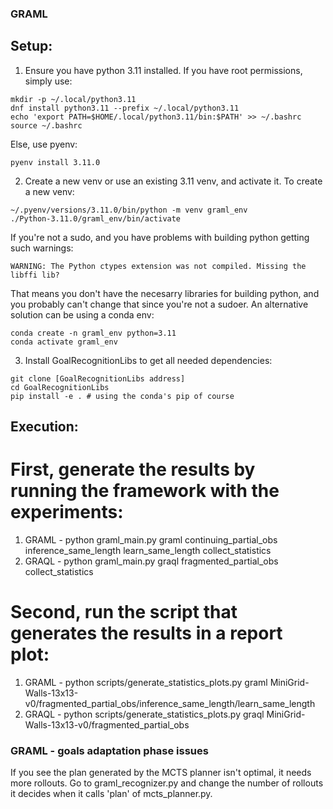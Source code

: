 ### GRAML ###
## Setup:
1. Ensure you have python 3.11 installed.
If you have root permissions, simply use:
```
mkdir -p ~/.local/python3.11
dnf install python3.11 --prefix ~/.local/python3.11
echo 'export PATH=$HOME/.local/python3.11/bin:$PATH' >> ~/.bashrc
source ~/.bashrc
```
Else, use pyenv:
```
pyenv install 3.11.0
```
2. Create a new venv or use an existing 3.11 venv, and activate it. To create a new venv:
```
~/.pyenv/versions/3.11.0/bin/python -m venv graml_env
./Python-3.11.0/graml_env/bin/activate
```
If you're not a sudo, and you have problems with building python getting such warnings:
```
WARNING: The Python ctypes extension was not compiled. Missing the libffi lib?
```
That means you don't have the necesarry libraries for building python, and you probably can't change that since you're not a sudoer.
An alternative solution can be using a conda env:
```
conda create -n graml_env python=3.11
conda activate graml_env
```
3. Install GoalRecognitionLibs to get all needed dependencies:
```
git clone [GoalRecognitionLibs address]
cd GoalRecognitionLibs
pip install -e . # using the conda's pip of course
```

## Execution:
# First, generate the results by running the framework with the experiments:
1. GRAML - python graml_main.py graml continuing_partial_obs inference_same_length learn_same_length collect_statistics
2. GRAQL - python graml_main.py graql fragmented_partial_obs collect_statistics
# Second, run the script that generates the results in a report plot:
1. GRAML - python scripts/generate_statistics_plots.py graml MiniGrid-Walls-13x13-v0/fragmented_partial_obs/inference_same_length/learn_same_length
2. GRAQL - python scripts/generate_statistics_plots.py graql MiniGrid-Walls-13x13-v0/fragmented_partial_obs

### GRAML - goals adaptation phase issues
If you see the plan generated by the MCTS planner isn't optimal, it needs more rollouts. Go to graml_recognizer.py and change the number of rollouts it decides when it calls 'plan' of mcts_planner.py.


